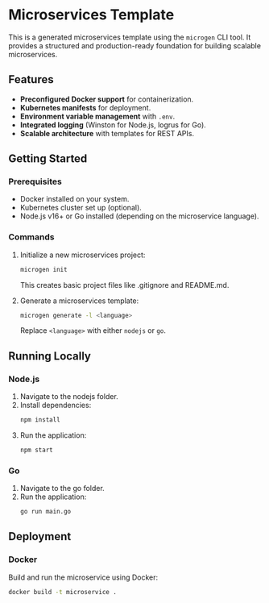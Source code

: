 # Microservices Template

This is a generated microservices template using the `microgen` CLI tool. It provides a structured and production-ready foundation for building scalable microservices.

## Features
- **Preconfigured Docker support** for containerization.
- **Kubernetes manifests** for deployment.
- **Environment variable management** with `.env`.
- **Integrated logging** (Winston for Node.js, logrus for Go).
- **Scalable architecture** with templates for REST APIs.

## Getting Started

### Prerequisites
- Docker installed on your system.
- Kubernetes cluster set up (optional).
- Node.js v16+ or Go installed (depending on the microservice language).

### Commands
1. Initialize a new microservices project:
   ```bash
   microgen init
   ```
   This creates basic project files like .gitignore and README.md.

2. Generate a microservices template:
   ```bash
   microgen generate -l <language>
   ```
   Replace `<language>` with either `nodejs` or `go`.

## Running Locally

### Node.js
1. Navigate to the nodejs folder.
2. Install dependencies:
   ```bash
   npm install
   ```
3. Run the application:
   ```bash
   npm start
   ```

### Go
1. Navigate to the go folder.
2. Run the application:
   ```bash
   go run main.go
   ```

## Deployment

### Docker
Build and run the microservice using Docker:

```bash
docker build -t microservice .
